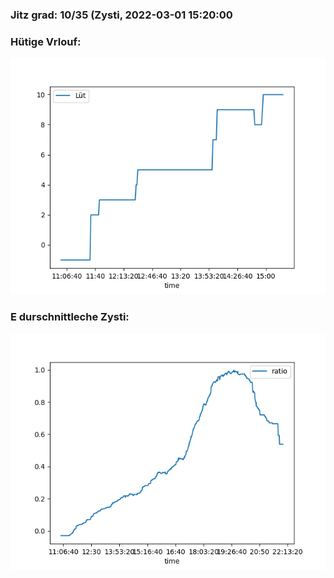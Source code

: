 ### Jitz grad: 10/35 (Zysti, 2022-03-01 15:20:00

### Hütige Vrlouf:
![Graph](Today.png)

### E durschnittleche Zysti:
![Graph](Zysti.png)